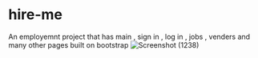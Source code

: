 # hire-me
An employemnt project that has main , sign in , log in , jobs , venders and many other pages built on bootstrap
![Screenshot (1238)](https://user-images.githubusercontent.com/61363696/152251324-2d8f2e21-0138-4503-83fd-d761b83db5a0.png)
